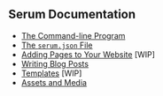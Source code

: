 ## Serum Documentation

* [The Command-line Program](%pages:docs/cmdline)
* [The `serum.json` File](%pages:docs/serum-json)
* [Adding Pages to Your Website](%pages:docs/pages) [WIP]
* [Writing Blog Posts](%pages:docs/posts)
* [Templates](%pages:docs/templates) [WIP]
* [Assets and Media](%pages:docs/assets-media)

